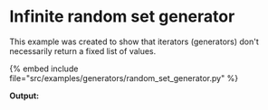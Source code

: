 # Infinite random set generator


This example was created to show that iterators (generators) don't necessarily return a fixed list of values.

{% embed include file="src/examples/generators/random_set_generator.py" %}

**Output:**


